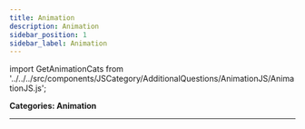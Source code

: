 ```yaml
---
title: Animation
description: Animation
sidebar_position: 1
sidebar_label: Animation
---
```


import GetAnimationCats from '../../../src/components/JSCategory/AdditionalQuestions/AnimationJS/AnimationJS.js';

**Categories: Animation**

<GetAnimationCats />

---
